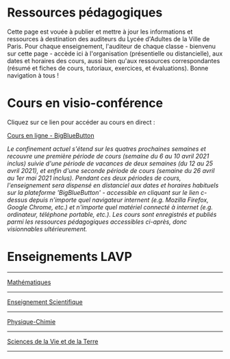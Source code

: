 # Ressources pédagogiques

Cette page est vouée à publier et mettre à jour les informations et ressources à destination des auditeurs du Lycée d'Adultes de la Ville de Paris. Pour chaque enseignement, l'auditeur de chaque classe - bienvenu sur cette page - accède ici à l'organisation (présentielle ou distancielle), aux dates et horaires des cours, aussi bien qu'aux ressources correspondantes (résumé et fiches de cours, tutoriaux, exercices, et évaluations). Bonne navigation à tous ! 

# Cours en visio-conférence

Cliquez sur ce lien pour accéder au cours en direct : 

[Cours en ligne - BigBlueButton](https://demo.bigbluebutton.org/gl/tho-lsj-s1h-pf0)

*Le confinement actuel s'étend sur les quatres prochaines semaines et recouvre une première période de cours (semaine du 6 au 10 avril 2021 inclus) suivie d'une période de vacances de deux semaines (du 12 au 25 avril 2021), et enfin d'une seconde période de cours (semaine du 26 avril au 1er mai 2021 inclus). Pendant ces deux périodes de cours, l'enseignement sera dispensé en distanciel aux dates et horaires habituels sur la plateforme 'BigBlueButton' - accessible en cliquant sur le lien c-dessus depuis n'importe quel navigateur internent (e.g. Mozilla Firefox, Google Chrome, etc.) et n'importe quel matériel connecté à internet (e.g. ordinateur, téléphone portable, etc.). Les cours sont enregistrés et publiés parmi les ressources pédagogiques accessibles ci-après, donc visionnables ultérieurement.*

# Enseignements LAVP

---
[Mathématiques](/mathematics)


---
[Enseignement Scientifique](/es)


---
[Physique-Chimie](/pc)


---
[Sciences de la Vie et de la Terre](/svt)


---

